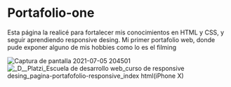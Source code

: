 # Portafolio-one
Esta página la realicé para fortalecer mis conocimientos en HTML y CSS, y seguir aprendiendo responsive desing. Mi primer portafolio web, donde pude exponer alguno de mis hobbies como lo es el filming 

![Captura de pantalla 2021-07-05 204501](https://user-images.githubusercontent.com/72107810/124530596-6e664980-ddd2-11eb-8b7d-7b24aa7cbe3d.jpg)
![_D__Platzi_Escuela de desarrollo web_curso de responsive desing_pagina-portafofolio-responsive_index html(iPhone X)](https://user-images.githubusercontent.com/72107810/124530764-bedda700-ddd2-11eb-8b43-3cda571b4208.png)
